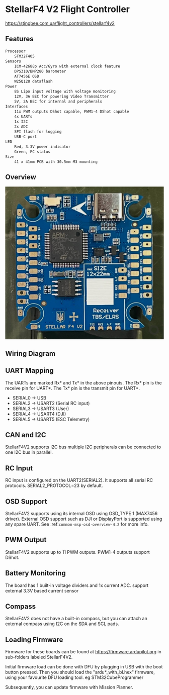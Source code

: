 # StellarF4 V2 Flight Controller

https://stingbee.com.ua/flight_controllers/stellarf4v2


## Features
    Processor
        STM32F405
    Sensors
        ICM-42688p Acc/Gyro with external clock feature
        DPS310/BMP280 barometer
        AT7456E OSD
        W25Q128 dataflash
    Power
        8S Lipo input voltage with voltage monitoring
        12V, 3A BEC for powering Video Transmitter
        5V, 2A BEC for internal and peripherals
    Interfaces
        11x PWM outputs DShot capable, PWM1-4 DShot capable
        4x UARTs
        1x I2C
        2x ADC
        SPI flash for logging
        USB-C port
    LED
        Red, 3.3V power indicator
        Green, FC status
    Size
        41 x 41mm PCB with 30.5mm M3 mounting

  
## Overview

![StellarF4 V2](stellarf4v2.jpeg)

## Wiring Diagram


## UART Mapping

The UARTs are marked Rx* and Tx* in the above pinouts. The Rx* pin is the
receive pin for UART*. The Tx* pin is the transmit pin for UART*.

 - SERIAL0 -> USB
 - SERIAL2 -> USART2 (Serial RC input)
 - SERIAL3 -> USART3 (User)
 - SERIAL4 -> USART4 (DJI)
 - SERIAL5 -> USART5 (ESC Telemetry)


## CAN and I2C

StellarF4V2 supports I2C bus
multiple I2C peripherals can be connected to one I2C bus in parallel.

## RC Input

RC input is configured on the UART2(SERIAL2). It supports all serial RC protocols. SERIAL2_PROTOCOL=23 by default.

   
## OSD Support

StellarF4V2 supports using its internal OSD using OSD_TYPE 1 (MAX7456 driver). External OSD support such as DJI or DisplayPort is supported using any spare UART. See :ref:`common-msp-osd-overview-4.2` for more info.

## PWM Output

StellarF4V2 supports up to 11 PWM outputs. PWM1-4 outputs support DShot.


## Battery Monitoring

The board has 1 built-in voltage dividers and 1x current ADC. support external 3.3V based current sensor


## Compass

StellarF4V2 does not have a built-in compass, but you can attach an external compass using I2C on the SDA and SCL pads.


## Loading Firmware
Firmware for these boards can be found at https://firmware.ardupilot.org in sub-folders labeled StellarF4V2.

Initial firmware load can be done with DFU by plugging in USB with the
boot button pressed. Then you should load the "ardu*_with_bl.hex" firmware, using your favourite DFU loading tool. eg STM32CubeProgrammer

Subsequently, you can update firmware with Mission Planner.


